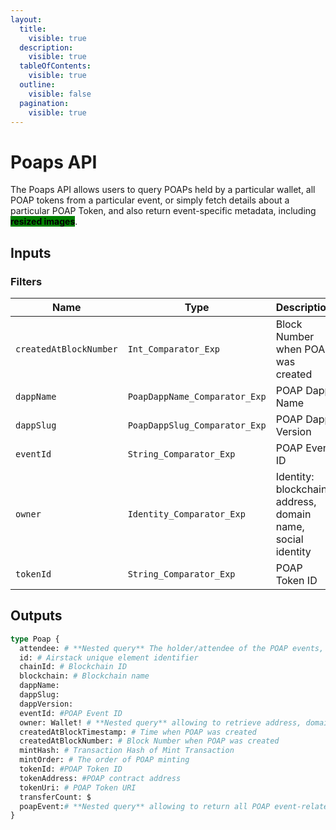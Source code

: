 ```yaml
---
layout:
  title:
    visible: true
  description:
    visible: true
  tableOfContents:
    visible: true
  outline:
    visible: false
  pagination:
    visible: true
---
```


# Poaps API

The Poaps API allows users to query POAPs held by a particular wallet, all POAP tokens from a particular event, or simply fetch details about a particular POAP Token, and also return event-specific metadata, including <mark style="background-color:green;">**resized images**</mark>.

## Inputs

### Filters

| Name                   | Type                          | Description                                                |
| ---------------------- | ----------------------------- | ---------------------------------------------------------- |
| `createdAtBlockNumber` | `Int_Comparator_Exp`          | Block Number when POAP was created                         |
| `dappName`             | `PoapDappName_Comparator_Exp` | POAP Dapp Name                                             |
| `dappSlug`             | `PoapDappSlug_Comparator_Exp` | POAP Dapp Version                                          |
| `eventId`              | `String_Comparator_Exp`       | POAP Event ID                                              |
| `owner`                | `Identity_Comparator_Exp`     | Identity: blockchain address, domain name, social identity |
| `tokenId`              | `String_Comparator_Exp`       | POAP Token ID                                              |

## Outputs

```graphql
type Poap {
  attendee: # **Nested query** The holder/attendee of the POAP events, includes total POAPs the attendee own
  id: # Airstack unique element identifier
  chainId: # Blockchain ID 
  blockchain: # Blockchain name
  dappName: 
  dappSlug: 
  dappVersion: 
  eventId: #POAP Event ID
  owner: Wallet! # **Nested query** allowing to retrieve address, domain names, and social profiles of the owner
  createdAtBlockTimestamp: # Time when POAP was created
  createdAtBlockNumber: # Block Number when POAP was created
  mintHash: # Transaction Hash of Mint Transaction
  mintOrder: # The order of POAP minting
  tokenId: #POAP Token ID
  tokenAddress: #POAP contract address
  tokenUri: # POAP Token URI
  transferCount: $
  poapEvent:# **Nested query** allowing to return all POAP event-related metadata including images.
}
```
